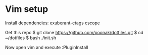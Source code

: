 # Vim setup
Install dependencies: exuberant-ctags cscope

Get this repo
    $ git clone https://github.com/ooonak/dotfiles.git
    $ cd ~/dotfiles
    $ bash ./init.sh

Now open vim and execute :PluginInstall

